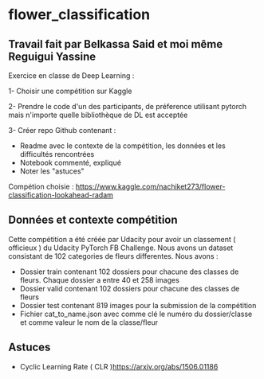 # flower_classification

## Travail fait par Belkassa Said et moi même Reguigui Yassine

Exercice en classe de Deep Learning :

1- Choisir une compétition sur Kaggle

2- Prendre le code d'un des participants, de préference utilisant pytorch mais n'importe quelle bibliothèque de DL est acceptée

3- Créer repo Github contenant :
  * Readme avec le contexte de la compétition, les données et les difficultés rencontrées
  * Notebook commenté, expliqué
  * Noter les "astuces"
  
  
Compétion choisie : https://www.kaggle.com/nachiket273/flower-classification-lookahead-radam

## Données et contexte compétition

Cette compétition a été créée par Udacity pour avoir un classement ( officieux ) du Udacity PyTorch FB Challenge.
Nous avons un dataset consistant de 102 categories de fleurs differentes.
Nous avons :
- Dossier train contenant 102 dossiers pour chacune des classes de fleurs. Chaque dossier a entre 40 et 258 images
- Dossier valid contenant 102 dossiers pour chacune des classes de fleurs
- Dossier test contenant 819 images pour la submission de la compétition
- Fichier cat_to_name.json avec comme clé le numéro du dossier/classe et comme valeur le nom de la classe/fleur

## Astuces

- Cyclic Learning Rate ( CLR )https://arxiv.org/abs/1506.01186

